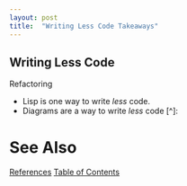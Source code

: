 ```yaml
---
layout: post
title:  "Writing Less Code Takeaways"
---
```


## Writing Less Code

Refactoring

- Lisp is one way to write *less* code.
- Diagrams are a way to write *less* code
[^]: 

# See Also

[References](https://guitarvydas.github.io/2021/01/14/References.html)
[Table of Contents](https://guitarvydas.github.io/2021/05/14/Table-Of-Contents.html)

<script src="https://utteranc.es/client.js" 
        repo="guitarvydas/guitarvydas.github.io" 
        issue-term="pathname" 
        theme="github-light" 
        crossorigin="anonymous" 
        async> 
</script> 
